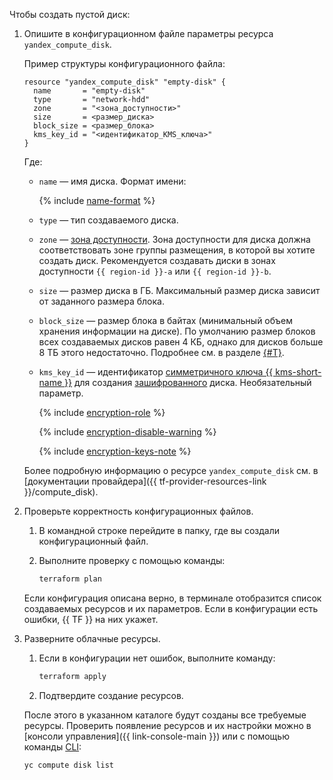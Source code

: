 Чтобы создать пустой диск:

1. Опишите в конфигурационном файле параметры ресурса `yandex_compute_disk`.

   Пример структуры конфигурационного файла:

   ```hcl
   resource "yandex_compute_disk" "empty-disk" {
     name       = "empty-disk"
     type       = "network-hdd"
     zone       = "<зона_доступности>"
     size       = <размер_диска>
     block_size = <размер_блока>
     kms_key_id = "<идентификатор_KMS_ключа>"
   }
   ```

   Где:
   * `name` — имя диска. Формат имени:

        {% include [name-format](../../_includes/name-format.md) %}

   * `type` — тип создаваемого диска.
   * `zone` — [зона доступности](../../overview/concepts/geo-scope.md). Зона доступности для диска должна соответствовать зоне группы размещения, в которой вы хотите создать диск. Рекомендуется создавать диски в зонах доступности `{{ region-id }}-a` или `{{ region-id }}-b`.
   * `size` — размер диска в ГБ. Максимальный размер диска зависит от заданного размера блока.
   * `block_size` — размер блока в байтах (минимальный объем хранения информации на диске). По умолчанию размер блоков всех создаваемых дисков равен 4 КБ, однако для дисков больше 8 ТБ этого недостаточно. Подробнее см. в разделе [{#T}](../../compute/operations/disk-create/empty-disk-blocksize.md).
   * `kms_key_id` — идентификатор [симметричного ключа {{ kms-short-name }}](../../kms/concepts/key.md) для создания [зашифрованного](../../compute/concepts/encryption.md) диска. Необязательный параметр.

        {% include [encryption-role](encryption-role.md) %}

        {% include [encryption-disable-warning](encryption-disable-warning.md) %}

        {% include [encryption-keys-note](encryption-keys-note.md) %}

   Более подробную информацию о ресурсе `yandex_compute_disk` см. в [документации провайдера]({{ tf-provider-resources-link }}/compute_disk).

1. Проверьте корректность конфигурационных файлов.

   1. В командной строке перейдите в папку, где вы создали конфигурационный файл.
   1. Выполните проверку с помощью команды:

      ```bash
      terraform plan
      ```

   Если конфигурация описана верно, в терминале отобразится список создаваемых ресурсов и их параметров. Если в конфигурации есть ошибки, {{ TF }} на них укажет. 

1. Разверните облачные ресурсы.

   1. Если в конфигурации нет ошибок, выполните команду:

      ```bash
      terraform apply
      ```

   1. Подтвердите создание ресурсов.

   После этого в указанном каталоге будут созданы все требуемые ресурсы. Проверить появление ресурсов и их настройки можно в [консоли управления]({{ link-console-main }}) или с помощью команды [CLI](../../cli/quickstart.md):

      ```bash
      yc compute disk list
      ```